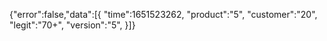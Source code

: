 {"error":false,"data":[{
"time":1651523262,
"product":"5",
"customer":"20",
"legit":"70+",
"version":"5",
}]}
